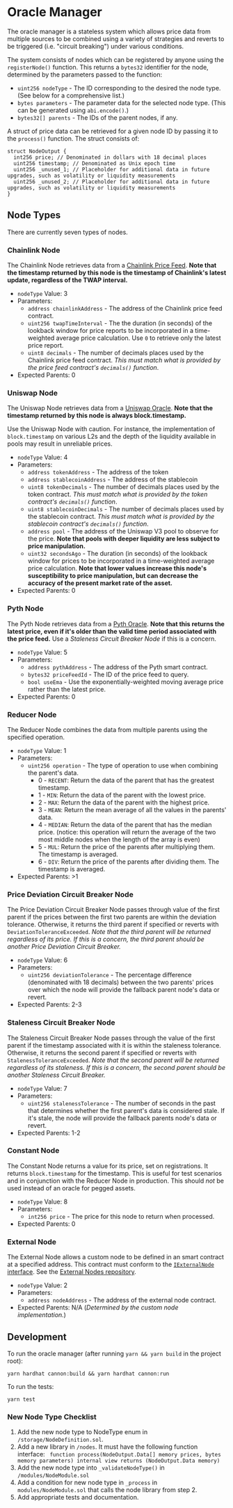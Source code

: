 # Oracle Manager

The oracle manager is a stateless system which allows price data from multiple sources to be combined using a variety of strategies and reverts to be triggered (i.e. "circuit breaking") under various conditions.

The system consists of nodes which can be registered by anyone using the `registerNode()` function. This returns a `bytes32` identifier for the node, determined by the parameters passed to the function:

- `uint256 nodeType` - The ID corresponding to the desired the node type. (See below for a comprehensive list.)
- `bytes parameters` - The parameter data for the selected node type. (This can be generated using `abi.encode()`.)
- `bytes32[] parents` - The IDs of the parent nodes, if any.

A struct of price data can be retrieved for a given node ID by passing it to the `process()` function. The struct consists of:

```
struct NodeOutput {
  int256 price; // Denominated in dollars with 18 decimal places
  uint256 timestamp; // Denominated as Unix epoch time
  uint256 _unused_1; // Placeholder for additional data in future upgrades, such as volatility or liquidity measurements
  uint256 _unused_2; // Placeholder for additional data in future upgrades, such as volatility or liquidity measurements
}
```

## Node Types

There are currently seven types of nodes.

### Chainlink Node

The Chainlink Node retrieves data from a [Chainlink Price Feed](https://docs.chain.link/data-feeds/price-feeds/addresses/). **Note that the timestamp returned by this node is the timestamp of Chainlink's latest update, regardless of the TWAP interval.**

- `nodeType` Value: 3
- Parameters:
  - `address chainlinkAddress` - The address of the Chainlink price feed contract.
  - `uint256 twapTimeInterval` - The the duration (in seconds) of the lookback window for price reports to be incorporated in a time-weighted average price calculation. Use `0` to retrieve only the latest price report.
  - `uint8 decimals` - The number of decimals places used by the Chainlink price feed contract. _This must match what is provided by the price feed contract's `decimals()` function_.
- Expected Parents: 0

### Uniswap Node

The Uniswap Node retrieves data from a [Uniswap Oracle](https://docs.uniswap.org/concepts/protocol/oracle). **Note that the timestamp returned by this node is always block.timestamp.**

Use the Uniswap Node with caution. For instance, the implementation of `block.timestamp` on various L2s and the depth of the liquidity available in pools may result in unreliable prices.

- `nodeType` Value: 4
- Parameters:
  - `address tokenAddress` - The address of the token
  - `address stablecoinAddress` - The address of the stablecoin
  - `uint8 tokenDecimals` - The number of decimals places used by the token contract. _This must match what is provided by the token contract's `decimals()` function_.
  - `uint8 stablecoinDecimals` - The number of decimals places used by the stablecoin contract. _This must match what is provided by the stablecoin contract's `decimals()` function_.
  - `address pool` - The address of the Uniswap V3 pool to observe for the price. **Note that pools with deeper liquidity are less subject to price manipulation.**
  - `uint32 secondsAgo` - The duration (in seconds) of the lookback window for prices to be incorporated in a time-weighted average price calculation. **Note that lower values increase this node's susceptibility to price manipulation, but can decrease the accuracy of the present market rate of the asset.**
- Expected Parents: 0

### Pyth Node

The Pyth Node retrieves data from a [Pyth Oracle](https://docs.pyth.network/pythnet-price-feeds/evm). **Note that this returns the latest price, even if it's older than the valid time period associated with the price feed.** Use a _Staleness Circuit Breaker Node_ if this is a concern.

- `nodeType` Value: 5
- Parameters:
  - `address pythAddress` - The address of the Pyth smart contract.
  - `bytes32 priceFeedId` - The ID of the price feed to query.
  - `bool useEma` - Use the exponentially-weighted moving average price rather than the latest price.
- Expected Parents: 0

### Reducer Node

The Reducer Node combines the data from multiple parents using the specified operation.

- `nodeType` Value: 1
- Parameters:
  - `uint256 operation` - The type of operation to use when combining the parent's data.
    - 0 - `RECENT`: Return the data of the parent that has the greatest timestamp.
    - 1 - `MIN`: Return the data of the parent with the lowest price.
    - 2 - `MAX`: Return the data of the parent with the highest price.
    - 3 - `MEAN`: Return the mean average of all the values in the parents' data.
    - 4 - `MEDIAN`: Return the data of the parent that has the median price. (notice: this operation will return the average of the two most middle nodes when the length of the array is even)
    - 5 - `MUL`: Return the price of the parents after multiplying them. The timestamp is averaged.
    - 6 - `DIV`: Return the price of the parents after dividing them. The timestamp is averaged.
- Expected Parents: >1

### Price Deviation Circuit Breaker Node

The Price Deviation Circuit Breaker Node passes through value of the first parent if the prices between the first two parents are within the deviation tolerance. Otherwise, it returns the third parent if specified or reverts with `DeviationToleranceExceeded`. _Note that the third parent will be returned regardless of its price. If this is a concern, the third parent should be another Price Deviation Circuit Breaker._

- `nodeType` Value: 6
- Parameters:
  - `uint256 deviationTolerance` - The percentage difference (denominated with 18 decimals) between the two parents' prices over which the node will provide the fallback parent node's data or revert.
- Expected Parents: 2-3

### Staleness Circuit Breaker Node

The Staleness Circuit Breaker Node passes through the value of the first parent if the timestamp associated with it is within the staleness tolerance. Otherwise, it returns the second parent if specified or reverts with `StalenessToleranceExceeded`. _Note that the second parent will be returned regardless of its staleness. If this is a concern, the second parent should be another Staleness Circuit Breaker._

- `nodeType` Value: 7
- Parameters:
  - `uint256 stalenessTolerance` - The number of seconds in the past that determines whether the first parent's data is considered stale. If it's stale, the node will provide the fallback parents node's data or revert.
- Expected Parents: 1-2

### Constant Node

The Constant Node returns a value for its price, set on registrations. It returns `block.timestamp` for the timestamp. This is useful for test scenarios and in conjunction with the Reducer Node in production. This should _not_ be used instead of an oracle for pegged assets.

- `nodeType` Value: 8
- Parameters:
  - `int256 price` - The price for this node to return when processed.
- Expected Parents: 0

### External Node

The External Node allows a custom node to be defined in an smart contract at a specified address. This contract must conform to the [`IExternalNode` interface](./contracts/interfaces/external/IExternalNode.sol). See the [External Nodes repository](https://github.com/Synthetixio/external-nodes).

- `nodeType` Value: 2
- Parameters:
  - `address nodeAddress` - The address of the external node contract.
- Expected Parents: N/A (_Determined by the custom node implementation._)

## Development

To run the oracle manager (after running `yarn && yarn build` in the project root):

`yarn hardhat cannon:build && yarn hardhat cannon:run`

To run the tests:

`yarn test`

### New Node Type Checklist

1.  Add the new node type to NodeType enum in `/storage/NodeDefinition.sol`.
2.  Add a new library in `/nodes`. It must have the following function interface:
    ` function process(NodeOutput.Data[] memory prices, bytes memory parameters) internal view returns (NodeOutput.Data memory)`
3.  Add the new node type into `_validateNodeType()` in `/modules/NodeModule.sol`
4.  Add a condition for new node type in `_process` in `modules/NodeModule.sol` that calls the node library from step 2.
5.  Add appropriate tests and documentation.
